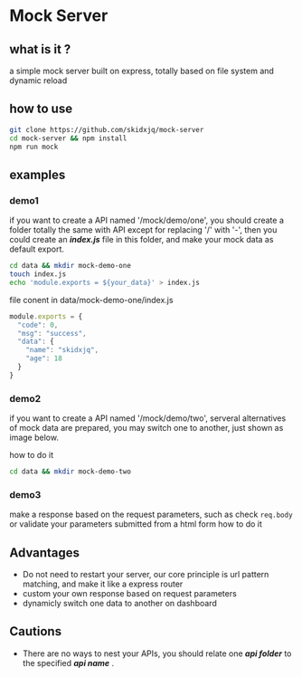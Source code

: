 # Mock Server

## what is it ?
a simple mock server built on express, totally based on file system and dynamic reload

## how to use
```sh
git clone https://github.com/skidxjq/mock-server
cd mock-server && npm install
npm run mock
```

## examples

### demo1
if you want to create a API named '/mock/demo/one', you should create a folder totally the same with API except for  replacing '/' with '-',
then you could create an ***index.js*** file in this folder, and make your mock data as default export.
```sh
cd data && mkdir mock-demo-one
touch index.js
echo 'module.exports = ${your_data}' > index.js
```
file conent in data/mock-demo-one/index.js
```js
module.exports = {
  "code": 0,
  "msg": "success",
  "data": {
    "name": "skidxjq",
    "age": 18
  }
}
```
### demo2
if you want to create a API named '/mock/demo/two', serveral alternatives of mock data are prepared, you may switch one to another, just shown as image below.

how to do it 
```sh
cd data && mkdir mock-demo-two

```


### demo3
make a response based on the request parameters, such as check ```req.body``` or validate your parameters submitted from a html form
how to do it 


## Advantages
- Do not need to restart your server, our core principle is url pattern matching, and make it like a express router
- custom your own response based on request  parameters
- dynamicly switch one data to another on dashboard

## Cautions
- There are no ways to nest your APIs, you should relate  one ***api folder***  to  the specified  ***api name*** .
